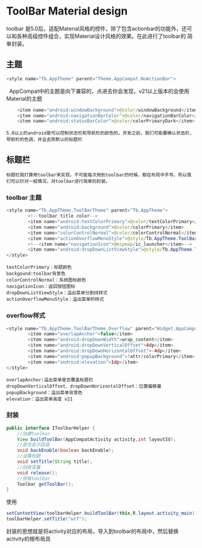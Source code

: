 # ToolBar Material design
toolbar 是5.0后，适配Material风格的控件，除了包含actionbar的功能外，还可以和各种高级控件组合，实现Material设计风格的效果。在此进行了toolbar的
简单封装。

## 主题
```java
<style name="Tb.AppTheme" parent="Theme.AppCompat.NoActionBar">
```
    AppCompat中的主题是向下兼容的，点进去你会发现，v21以上版本的会使用Material的主题
    
```java
    <item name="android:windowBackground">@color/windowBackground</item>
    <item name="android:navigationBarColor">@color/navigationBarColor</item>  //v21
    <item name="android:statusBarColor">@color/colorPrimaryDark</item>        //v21
```
    5.0以上的android是可以控制状态栏和导航栏的颜色的，开发之前，我们可能要确认状态栏，导航栏的色调，并且去除默认的标题栏
    
## 标题栏

    标题栏我打算用toolbar来实现，不可能每次用到toolbar的时候，都在布局中手写，所以我们可以针对一般情况，对toolbar进行简单的封装。
    
### toolbar 主题

```java
<style name="Tb.AppTheme.ToolBarTheme" parent="Tb.AppTheme">
        <!--toolbar title color-->
        <item name="android:textColorPrimary">@color/textColorPrimary</item>
        <item name="android:background">@color/colorPrimary</item>
        <item name="colorControlNormal">@color/colorControlNormal</item>
        <item name="actionOverflowMenuStyle">@style/Tb.AppTheme.ToolBarTheme.Overflow</item>
        <!--<item name="navigationIcon">@mipmap/ic_launcher</item>-->
        <item name="android:dropDownListViewStyle">@style/Tb.AppTheme.ToolBarTheme.DropDownDivider</item>
</style>
```
    textColorPrimary：标题颜色
    backgound:toolbar背景色
    colorControlNormal：系统图标颜色
    navigationIcon：返回按钮图标
    dropDownListViewStyle：溢出菜单分割线样式
    actionOverflowMenuStyle：溢出菜单的样式
    
### overflow样式

```java
<style name="Tb.AppTheme.ToolBarTheme.Overflow" parent="Widget.AppCompat.Light.PopupMenu.Overflow">
        <item name="overlapAnchor">false</item>
        <item name="android:dropDownWidth">wrap_content</item>
        <item name="android:dropDownVerticalOffset">4dp</item>
        <item name="android:dropDownHorizontalOffset">-4dp</item>
        <item name="android:popupBackground">?attr/colorPrimary</item>
        <item name="android:elevation">1dp</item>
</style>
```
    overlapAnchor:溢出菜单是否覆盖标题栏
    dropDownVerticalOffset、dropDownHorizontalOffset：位置偏移量
    popupBackground：溢出菜单背景色
    elevation：溢出菜单高度 v21
    
    
### 封装
    
```java
public interface IToolbarHelper {
    //创建toolbar
    View buildToolBar(AppCompatActivity activity,int layoutId);
    //是否显示回退
    void backEnable(boolean backEnable);
    //设置标题
    void setTitle(String title);
    //回收变量
    void release();
    //获取toolbar
    Toolbar getToolBar();
}
```
使用

```java
setContentView(toolbarHelper.buildToolBar(this,R.layout.activity_main));
toolbarHelper.setTitle("wtf");
```
封装的思想就是将activity对应的布局，导入到toolbar的布局中，然后替换activity的根布局具
    
